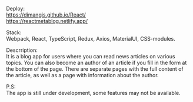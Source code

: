 Deploy:    
https://dimangis.github.io/React/   
https://reactmetablog.netlify.app/   
   
Stack:   
Webpack, React, TypeScript, Redux, Axios, MaterialUI, CSS-modules.   
   
Descrription:    
It is a blog app for users where you can read news articles on various topics. You can also become an author of an article if you fill in the form at the bottom of the page. There are separate pages with the full content of the article, as well as a page with information about the author.    
    
P.S:   
The app is still under development, some features may not be available.
